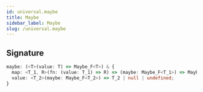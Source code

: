 ```yaml
---
id: universal.maybe
title: Maybe
sidebar_label: Maybe
slug: /universal.maybe
---
```






## Signature

```typescript
maybe: (<T>(value: T) => Maybe_F<T>) & {
  map: <T_1, R>(fn: (value: T_1) => R) => (maybe: Maybe_F<T_1>) => Maybe_F<R>;
  value: <T_2>(maybe: Maybe_F<T_2>) => T_2 | null | undefined;
}
```
